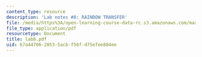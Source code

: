 ```yaml
---
content_type: resource
description: 'Lab notes #8: RAINBOW TRANSFER'
file: /media/https%3A/open-learning-course-data-rc.s3.amazonaws.com/mas-450-holographic-imaging-spring-2003/67a4470628535acbf56fd75efee884ee_lab8.pdf
file_type: application/pdf
resourcetype: Document
title: lab8.pdf
uid: 67a44706-2853-5acb-f56f-d75efee884ee
---
```

